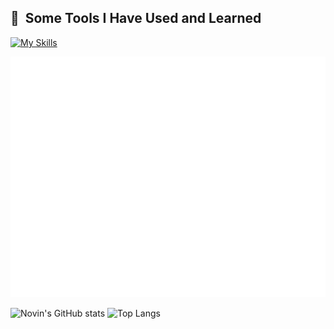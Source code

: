 <h2> 🚀 &nbsp;Some Tools I Have Used and Learned</h2>
<p align="left">

[![My Skills](https://skillicons.dev/icons?i=js,ts,nestjscypress,bootstrap,docker,express,grafana,git,github,mysql,nextjs,nestjs,nginx,nodejs,postgres,postman,prisma,react,svelte,tailwind,vercel,webstorm)](https://skillicons.dev)

![Metrics](/github-metrics.svg)

![Novin's GitHub stats](https://github-readme-stats.vercel.app/api?username=novinbukannopin&show_icons=true)
![Top Langs](https://github-readme-stats.vercel.app/api/top-langs/?username=novinbukannopin&layout=compact)

<!---
novinbukannopin/novinbukannopin is a ✨ special ✨ repository because its `README.md` (this file) appears on your GitHub profile.
You can click the Preview link to take a look at your changes.
--->
